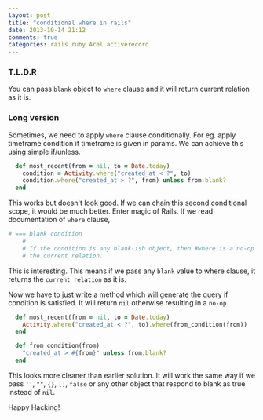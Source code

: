 ```yaml
---
layout: post
title: "conditional where in rails"
date: 2013-10-14 21:12
comments: true
categories: rails ruby Arel activerecord
---
```


### T.L.D.R

You can pass `blank` object to `where` clause and it will return
current relation as it is.


### Long version
Sometimes, we need to apply `where` clause conditionally.
For eg. apply timeframe condition if timeframe is given in params.
We can achieve this using simple if/unless.

``` ruby
  def most_recent(from = nil, to = Date.today)
    condition = Activity.where("created_at < ?", to)
    condition.where("created_at > ?", from) unless from.blank?
  end
```
<!-- more -->

This works but doesn't look good. If we can chain this second
conditional scope, it would be much better.
Enter magic of Rails. If we read documentation of `where` clause,

``` ruby
# === blank condition
    #
    # If the condition is any blank-ish object, then #where is a no-op and returns
    # the current relation.
```
This is interesting. This means if we pass any `blank` value to where
clause, it returns the `current relation` as it is.

Now we have to just write a method which will generate the query if
condition is satisfied. It will return `nil` otherwise resulting in a
`no-op`.

``` ruby
  def most_recent(from = nil, to = Date.today)
    Activity.where("created_at < ?", to).where(from_condition(from))
  end
```

``` ruby
  def from_condition(from)
    "created_at > #{from}" unless from.blank?
  end
```

This looks more cleaner than earlier solution. It will work the same
way if we pass `''`, `""`, `{}`, `[]`, `false` or any other object
that respond to blank as true instead of `nil`.

Happy Hacking!
